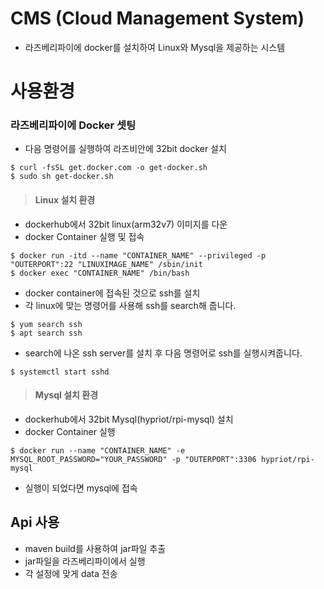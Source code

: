 # CMS (Cloud Management System)
+ 라즈베리파이에 docker를 설치하여 Linux와 Mysql을 제공하는 시스템

# 사용환경
### 라즈베리파이에 Docker 셋팅
+ 다음 명령어를 실행하여 라즈비안에 32bit docker 설치
```
$ curl -fsSL get.docker.com -o get-docker.sh
$ sudo sh get-docker.sh
```

> #### Linux 설치 환경
+ dockerhub에서 32bit linux(arm32v7) 이미지를 다운
+ docker Container 실행 및 접속
```
$ docker run -itd --name "CONTAINER_NAME" --privileged -p "OUTERPORT":22 "LINUXIMAGE_NAME" /sbin/init
$ docker exec "CONTAINER_NAME" /bin/bash
```
+ docker container에 접속된 것으로 ssh를 설치
+ 각 linux에 맞는 명령어를 사용해 ssh를 search해 줍니다.
```
$ yum search ssh
$ apt search ssh
```
+ search에 나온 ssh server를 설치 후 다음 명령어로 ssh를 실행시켜줍니다.
```
$ systemctl start sshd
```

> #### Mysql 설치 환경
+ dockerhub에서 32bit Mysql(hypriot/rpi-mysql) 설치
+ docker Container 실행
```
$ docker run --name "CONTAINER_NAME" -e MYSQL_ROOT_PASSWORD="YOUR_PASSWORD" -p "OUTERPORT":3306 hypriot/rpi-mysql
```
+ 실행이 되었다면 mysql에 접속

## Api 사용
+ maven build를 사용하여 jar파일 추출
+ jar파일을 라즈베리파이에서 실행
+ 각 설정에 맞게 data 전송
